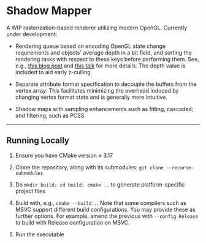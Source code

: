 # Shadow Mapper

A WIP rasterization-based renderer utilizing modern OpenGL. Currently under development:

- Rendering queue based on encoding OpenGL state change requirements and objects' average depth in a bit field, and sorting the rendering tasks with respect to these keys before performing them. See, e.g., [this blog post](https://realtimecollisiondetection.net/blog/?p=86) and [this talk](https://www.youtube.com/watch?v=-bCeNzgiJ8I&t=1920s) for more details. The depth value is included to aid early z-culling.
    
- Separate attribute format specification to decouple the buffers from the vertex array. This facilitates minimizing the overhead induced by changing vertex format state and is generally more intuitive.

- Shadow maps with sampling enhancements such as fitting, cascaded; and filtering, such as PCSS.

----

## Running Locally

   1. Ensure you have CMake version ≥ 3.17

   2. Clone the repository, along with its submodules: ```git clone --recurse-submodules```

   3. Do ```mkdir build; cd build; cmake ..``` to generate platform-specific project files

   4. Build with, e.g., ```cmake --build .```. Note that some compilers such as MSVC support different build configurations. You may provide these as further options. For example, amend the previous with ```--config Release``` to build with Release configuration on MSVC.

   5. Run the executable
